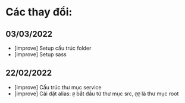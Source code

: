 # Các thay đổi:

## 03/03/2022

- [improve] Setup cấu trúc folder
- [improve] Setup sass

## 22/02/2022

- [improve] Cấu trúc thư mục service
- [improve] Cài đặt alias: `@` bắt đầu từ thư mục src, `@@` là thư mục root
